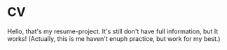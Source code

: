 # CV
Hello, that's my resume-project.
It's still don't have full information, but It works!
(Actually, this is me haven't enuph practice, but work for my best.)
